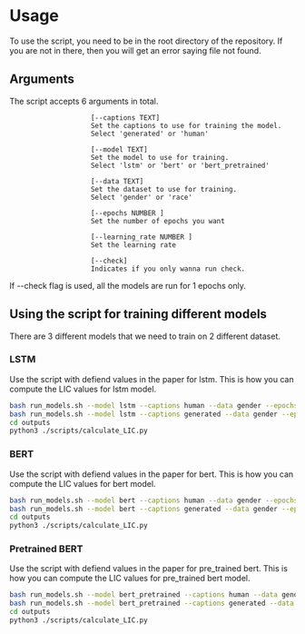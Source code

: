 <h1> Usage </h1>

To use the script, you need to be in the root directory of the repository. If you are not in there, then you will get an error saying file not found.

<h2> Arguments </h2>

The script accepts 6 arguments in total.

                        [--captions TEXT]
                        Set the captions to use for training the model.
                        Select 'generated' or 'human'
                        
                        [--model TEXT]
                        Set the model to use for training.
                        Select 'lstm' or 'bert' or 'bert_pretrained'
                        
                        [--data TEXT]
                        Set the dataset to use for training.
                        Select 'gender' or 'race'
                        
                        [--epochs NUMBER ]
                        Set the number of epochs you want
                        
                        [--learning_rate NUMBER ]
                        Set the learning rate 
                        
                        [--check]
                        Indicates if you only wanna run check.
                        
If --check flag is used, all the models are run for 1 epochs only.

<h2> Using the script for training different models </h2>

There are 3 different models that we need to train on 2 different dataset.

<h3> LSTM </h3>

Use the script with defiend values in the paper for lstm.
This is how you can compute the LIC values for lstm model.

```bash
bash run_models.sh --model lstm --captions human --data gender --epochs 20 --learning_rate 5e-5 > outputs/lstm_human_gender.txt
bash run_models.sh --model lstm --captions generated --data gender --epochs 20 --learning_rate 5e-5 > outputs/lstm_generated_gender.txt
cd outputs
python3 ./scripts/calculate_LIC.py
```



<h3> BERT </h3>

Use the script with defiend values in the paper for bert.
This is how you can compute the LIC values for bert model.

```bash
bash run_models.sh --model bert --captions human --data gender --epochs 5 --learning_rate 5e-5 > outputs/bert_human_gender.txt
bash run_models.sh --model bert --captions generated --data gender --epochs 5 --learning_rate 5e-5 > outputs/bert_generated_gender.txt
cd outputs
python3 ./scripts/calculate_LIC.py
```



<h3> Pretrained BERT </h3>

Use the script with defiend values in the paper for pre_trained bert.
This is how you can compute the LIC values for pre_trained bert model.

```bash
bash run_models.sh --model bert_pretrained --captions human --data gender --epochs 20 --learning_rate 5e-5 > outputs/pretrained_bert_human_gender.txt
bash run_models.sh --model bert_pretrained --captions generated --data gender --epochs 20 --learning_rate 5e-5 > outputs/pretrained_bert_generated_gender.txt
cd outputs
python3 ./scripts/calculate_LIC.py
```
